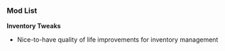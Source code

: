 ### Mod List
**Inventory Tweaks**
* Nice-to-have quality of life improvements for inventory management